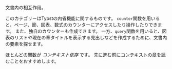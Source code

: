 文書内の相互作用。

このカテゴリーはTypstの内省機能に関するものです。
`counter`関数を用いると、ページ、節、図表、数式のカウンターにアクセスしたり操作したりできます。
また、独自のカウンターも作成できます。
一方、`query`関数を用いると、図表のリストや現在の章タイトルを表示する見出しなどを作成するために、文書内の要素を探せます。

ほとんどの関数が _コンテキスト依存_ です。
先に進む前に[コンテキスト]($context)の章を読むことをおすすめします。
